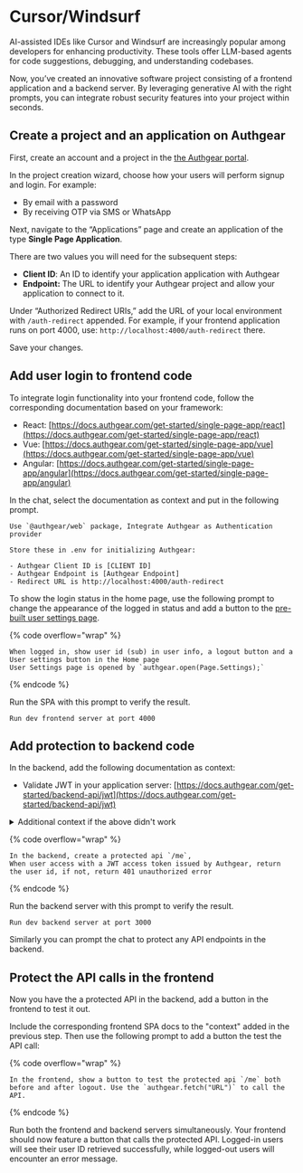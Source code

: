 # Cursor/Windsurf

AI-assisted IDEs like Cursor and Windsurf are increasingly popular among developers for enhancing productivity. These tools offer LLM-based agents for code suggestions, debugging, and understanding codebases.

Now, you’ve created an innovative software project consisting of a frontend application and a backend server. By leveraging generative AI with the right prompts, you can integrate robust security features into your project within seconds.

## Create a project and an application on Authgear

First, create an account and a project in the [the Authgear portal](https://portal.authgear.com/).

In the project creation wizard, choose how your users will perform signup and login. For example:

* By email with a password
* By receiving OTP via SMS or WhatsApp

Next, navigate to the “Applications” page and create an application of the type **Single Page Application**.

There are two values you will need for the subsequent steps:

* **Client ID**: An ID to identify your application application with Authgear
* **Endpoint:** The URL to identify your Authgear project and allow your application to connect to it.

Under “Authorized Redirect URIs,” add the URL of your local environment with `/auth-redirect` appended. For example, if your frontend application runs on port 4000, use: `http://localhost:4000/auth-redirect` there.

Save your changes.

## Add user login to frontend code

To integrate login functionality into your frontend code, follow the corresponding documentation based on your framework:

* React: [https://docs.authgear.com/get-started/single-page-app/react](https://docs.authgear.com/get-started/single-page-app/react)
* Vue: [https://docs.authgear.com/get-started/single-page-app/vue](https://docs.authgear.com/get-started/single-page-app/vue)
* Angular: [https://docs.authgear.com/get-started/single-page-app/angular](https://docs.authgear.com/get-started/single-page-app/angular)

In the chat, select the documentation as context and put in the following prompt.

```
Use `@authgear/web` package, Integrate Authgear as Authentication provider

Store these in .env for initializing Authgear:

- Authgear Client ID is [CLIENT ID]
- Authgear Endpoint is [Authgear Endpoint]
- Redirect URL is http://localhost:4000/auth-redirect
```

To show the login status in the home page, use the following prompt to change the appearance of the logged in status and add a button to the [pre-built user settings page](../../customization/ui-customization/built-in-ui/auth-ui.md).

{% code overflow="wrap" %}
```
When logged in, show user id (sub) in user info, a logout button and a User settings button in the Home page
User Settings page is opened by `authgear.open(Page.Settings);`
```
{% endcode %}

Run the SPA with this prompt to verify the result.

```
Run dev frontend server at port 4000
```

## Add protection to backend code

In the backend, add the following documentation as context:

* Validate JWT in your application server: [https://docs.authgear.com/get-started/backend-api/jwt](https://docs.authgear.com/get-started/backend-api/jwt)

<details>

<summary>Additional context if the above didn't work</summary>

If the IDE failed to fetch the information from the documentation link, paste in the following as context.

**Note**: The prompt is designed for Express JS (Node JS) backend. For other backend technologies, copy and paste the corresponding code blocks from [jwt.md](../backend-api/jwt.md "mention") for the best result.

<pre data-overflow="wrap"><code><strong># Use JWKS to verify the JWT
</strong>
**Find the JWKS Endpoint**

Use the following method to get the JWKS URI (you'll need to URI to extract the public signing key from a JWT).

```
const appUrl = ""; //place your authgear app endpoint here
const getJwksUri = async (appUrl) => {
    const config_endpoint = appUrl + "/.well-known/openid-configuration";
    const data = await axios.get(config_endpoint);
    return data.data.jwks_uri;
}
```

**Extract JWT from Request Header**

Use the following code to extract only the token part from a `Bearer [token]` authorization header in your Express app:

```
const express = require("express");
const axios = require("axios");
const node_jwt = require('jsonwebtoken');
const jwksClient = require('jwks-rsa');

const app = express();
const port = 3002;
app.get('/', async (req, res) => {

    const requestHeader = req.headers;
    if (requestHeader.authorization == undefined) {
        res.send("Invalid header");
        return;
    }
    const authorizationHeader = requestHeader.authorization.split(" ");
    const access_token = authorizationHeader[1];

}
```

**Decode Access Token**

Next, decode the access token so that you can extract the JWT `kid` from the result. You'll need this `kid to get the public signing key. Use the following code to decode the JWT:

```
const decoded_access_token = node_jwt.decode(access_token, {complete: true});
```

**Get JWT Signing Keys and Verify the JWT**

Use the following code to extract the JWT public keys then verify the JWT using the keys:

```
const jwks_uri = await getJwksUri(appUrl);
    const client = jwksClient({
        strictSsl: true,
        jwksUri: jwks_uri
    });
    const signing_key = await client.getSigningKey(decoded_access_token.header.kid);

    try {
        const verify = node_jwt.verify(access_token, signing_key.publicKey, { algorithms: ['RS256'] });
        res.send(JSON.stringify(verify))
    }
    catch(error) {
        res.send(error);
    }
```
</code></pre>

</details>

{% code overflow="wrap" %}
```
In the backend, create a protected api `/me`,
When user access with a JWT access token issued by Authgear, return the user id, if not, return 401 unauthorized error
```
{% endcode %}

Run the backend server with this prompt to verify the result.

```
Run dev backend server at port 3000
```

Similarly you can prompt the chat to protect any API endpoints in the backend.

## Protect the API calls in the frontend

Now you have the a protected API in the backend, add a button in the frontend to test it out.

Include the corresponding frontend SPA docs to the "context" added in the previous step. Then use the following prompt to add a button the test the API call:

{% code overflow="wrap" %}
```
In the frontend, show a button to test the protected api `/me` both before and after logout. Use the `authgear.fetch("URL")` to call the API.
```
{% endcode %}

Run both the frontend and backend servers simultaneously. Your frontend should now feature a button that calls the protected API. Logged-in users will see their user ID retrieved successfully, while logged-out users will encounter an error message.
